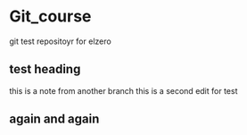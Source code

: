 # Git_course
git test repositoyr for elzero

## test heading

this is a note from another branch
this is a second edit for test

## again and again
